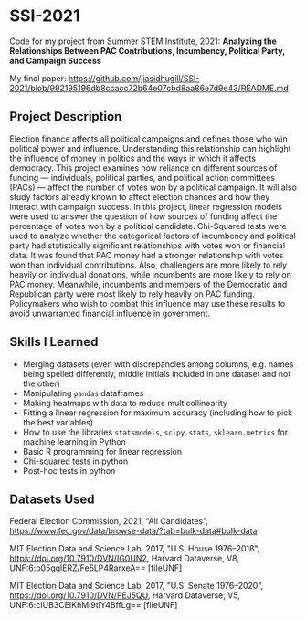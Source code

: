 # SSI-2021
Code for my project from Summer STEM Institute, 2021: **Analyzing the Relationships Between PAC Contributions, Incumbency, Political Party, and Campaign Success**

My final paper: https://github.com/jiasidhugill/SSI-2021/blob/992195196db8ccacc72b64e07cbd8aa86e7d9e43/README.md

## Project Description
Election finance affects all political campaigns and defines those who win political power and influence. Understanding this relationship can highlight the influence of money in politics and the ways in which it affects democracy. This project examines how reliance on different sources of funding — individuals, political parties, and political action committees (PACs) — affect the number of votes won by a political campaign. It will also study factors already known to affect election chances and how they interact with campaign success. In this project, linear regression models were used to answer the question of how sources of funding affect the percentage of votes won by a political candidate. Chi-Squared tests were used to analyze whether the categorical factors of incumbency and political party had statistically significant relationships with votes won or financial data. It was found that PAC money had a stronger relationship with votes won than individual contributions. Also, challengers are more likely to rely heavily on individual donations, while incumbents are more likely to rely on PAC money. Meanwhile, incumbents and members of the Democratic and Republican party were most likely to rely heavily on PAC funding. Policymakers who wish to combat this influence may use these results to avoid unwarranted financial influence in government.

## Skills I Learned
 - Merging datasets (even with discrepancies among columns, e.g. names being spelled differently, middle initials included in one dataset and not the other)
 - Manipulating `pandas` dataframes
 - Making heatmaps with data to reduce multicollinearity
 - Fitting a linear regression for maximum accuracy  (including how to pick the best variables)
 - How to use the libraries `statsmodels`, `scipy.stats`, `sklearn.metrics` for machine learning in Python
 - Basic R programming for linear regression
 - Chi-squared tests in python
 - Post-hoc tests in python

## Datasets Used
Federal Election Commission, 2021, “All Candidates”, https://www.fec.gov/data/browse-data/?tab=bulk-data#bulk-data

MIT Election Data and Science Lab, 2017, "U.S. House 1976–2018", https://doi.org/10.7910/DVN/IG0UN2, Harvard Dataverse, V8, UNF:6:p05gglERZ/Fe5LP4RarxeA== [fileUNF]

MIT Election Data and Science Lab, 2017, "U.S. Senate 1976–2020", https://doi.org/10.7910/DVN/PEJ5QU, Harvard Dataverse, V5, UNF:6:cIUB3CEIKhMi9tiY4BffLg== [fileUNF]

